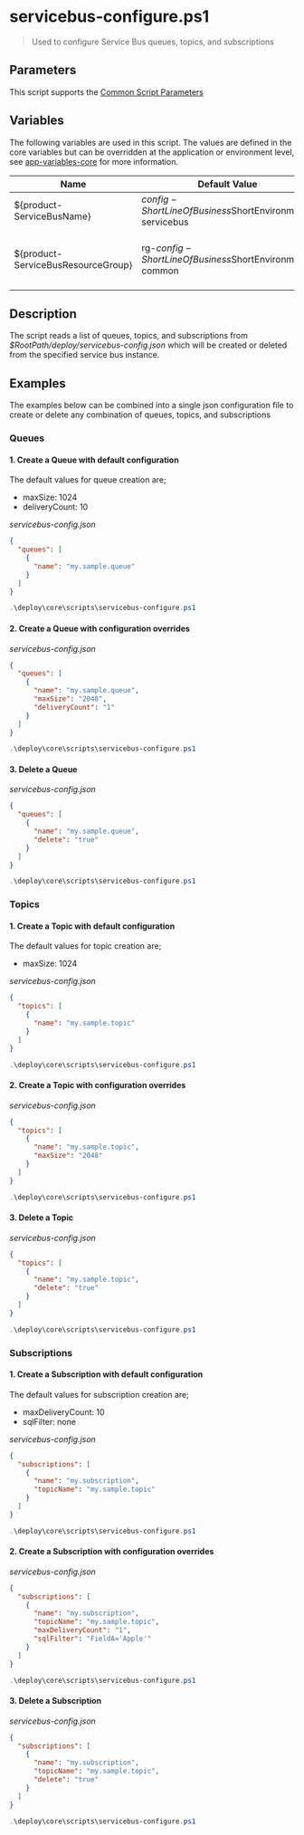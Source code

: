 # servicebus-configure.ps1

> Used to configure Service Bus queues, topics, and subscriptions

## Parameters

This script supports the [Common Script Parameters](common-script-parameters.md)

## Variables

The following variables are used in this script. The values are defined in the core variables but can be overridden at the application or environment level, see [app-variables-core](app-variables-core.md) for more information.

| Name                                | Default Value                                             | Description                                    |
| ----------------------------------- | ----------------------------------------------------------| -----------------------------------------------|
| \${product-ServiceBusName}          | ${config-ShortLineOfBusiness}$ShortEnvironment-servicebus | the service bus name                           |
| \${product-ServiceBusResourceGroup} | rg-${config-ShortLineOfBusiness}$ShortEnvironment-common  | this service bus resource used for deployments |

## Description

The script reads a list of queues, topics, and subscriptions from _\$RootPath/deploy/servicebus-config.json_ which will be created or deleted from the specified service bus instance.

## Examples

The examples below can be combined into a single json configuration file to create or delete any combination of queues, topics, and subscriptions

### Queues

#### 1. Create a Queue with default configuration

The default values for queue creation are;

- maxSize: 1024
- deliveryCount: 10

_servicebus-config.json_

```json
{
  "queues": [
    {
      "name": "my.sample.queue"
    }
  ]
}
```

```powershell
.\deploy\core\scripts\servicebus-configure.ps1
```

#### 2. Create a Queue with configuration overrides

_servicebus-config.json_

```json
{
  "queues": [
    {
      "name": "my.sample.queue",
      "maxSize": "2048",
      "deliveryCount": "1"
    }
  ]
}
```

```powershell
.\deploy\core\scripts\servicebus-configure.ps1
```

#### 3. Delete a Queue

_servicebus-config.json_

```json
{
  "queues": [
    {
      "name": "my.sample.queue",
      "delete": "true"
    }
  ]
}
```

```powershell
.\deploy\core\scripts\servicebus-configure.ps1
```

### Topics

#### 1. Create a Topic with default configuration

The default values for topic creation are;

- maxSize: 1024

_servicebus-config.json_

```json
{
  "topics": [
    {
      "name": "my.sample.topic"
    }
  ]
}
```

```powershell
.\deploy\core\scripts\servicebus-configure.ps1
```

#### 2. Create a Topic with configuration overrides

_servicebus-config.json_

```json
{
  "topics": [
    {
      "name": "my.sample.topic",
      "maxSize": "2048"
    }
  ]
}
```

```powershell
.\deploy\core\scripts\servicebus-configure.ps1
```

#### 3. Delete a Topic

_servicebus-config.json_

```json
{
  "topics": [
    {
      "name": "my.sample.topic",
      "delete": "true"
    }
  ]
}
```

```powershell
.\deploy\core\scripts\servicebus-configure.ps1
```

### Subscriptions

#### 1. Create a Subscription with default configuration

The default values for subscription creation are;

- maxDeliveryCount: 10
- sqlFilter: none

_servicebus-config.json_

```json
{
  "subscriptions": [
    {
      "name": "my.subscription",
      "topicName": "my.sample.topic"
    }
  ]
}
```

```powershell
.\deploy\core\scripts\servicebus-configure.ps1
```

#### 2. Create a Subscription with configuration overrides

_servicebus-config.json_

```json
{
  "subscriptions": [
    {
      "name": "my.subscription",
      "topicName": "my.sample.topic",
      "maxDeliveryCount": "1",
      "sqlFilter": "FieldA='Apple'"
    }
  ]
}
```

```powershell
.\deploy\core\scripts\servicebus-configure.ps1
```

#### 3. Delete a Subscription

_servicebus-config.json_

```json
{
  "subscriptions": [
    {
      "name": "my.subscription",
      "topicName": "my.sample.topic",
      "delete": "true"
    }
  ]
}
```

```powershell
.\deploy\core\scripts\servicebus-configure.ps1
```
